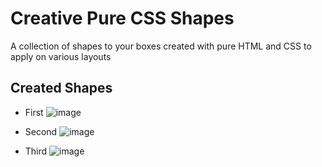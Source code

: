 # Creative Pure CSS Shapes
A collection of shapes to your boxes created with pure HTML and CSS to apply on various layouts

## Created Shapes
- First
![image](https://user-images.githubusercontent.com/52185265/223610384-e30428cd-c720-4881-86ac-e85b7e0beeba.png)

- Second
![image](https://user-images.githubusercontent.com/52185265/223610435-51f33820-f167-4e4e-b7f6-0d127c08f80f.png)

- Third
![image](https://user-images.githubusercontent.com/52185265/223610474-9f4f59ee-fc78-419d-badf-6973128ac3b2.png)
